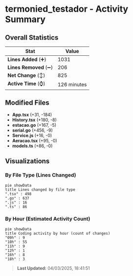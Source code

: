 # termonied_testador - Activity Summary 

## Overall Statistics

| Stat                   | Value                                                             |
| ---------------------- | ----------------------------------------------------------------- |
| **Lines Added** (➕)   | 1031                                          |
| **Lines Removed** (➖) | 206                                        |
| **Net Change** (↕)    | 825                |
| **Active Time** (⌚)   | 126 minutes |


## Modified Files
- **App.tsx** (+31, -184)
- **History.tsx** (+180, -8)
- **estacao.go** (+167, -5)
- **serial.go** (+456, -9)
- **Service.js** (+16, -0)
- **Aeracao.tsx** (+95, -0)
- **models.ts** (+86, -0)

## Visualizations

### By File Type (Lines Changed)

```mermaid
pie showData
title Lines changed by file type
".tsx" : 498
".go" : 637
".js" : 16
".ts" : 86
```

### By Hour (Estimated Activity Count)

```mermaid
pie showData
title Coding activity by hour (count of changes)
"09h" : 9
"10h" : 55
"11h" : 9
"12h" : 1
"16h" : 8
"18h" : 3
```


> **Last Updated:** 04/03/2025, 18:41:51